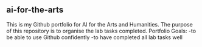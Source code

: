 ## ai-for-the-arts
This is my Github portfolio for AI for the Arts and Humanities. The purpose of this repository is to organise the lab tasks completed. 
Portfolio Goals:
-to be able to use Github confidently
-to have completed all lab tasks well


